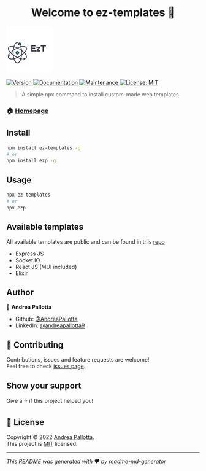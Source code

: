 <h1 align="center">Welcome to ez-templates 👋</h1>
<img alt="Logo" src="logo.png" />
<p>
  <a href="https://www.npmjs.com/package/ez-templates" target="_blank">
    <img alt="Version" src="https://img.shields.io/npm/v/ez-templates.svg">
  </a>
  <a href="https://github.com/AndreaPallotta/EzWebTemplate#readme" target="_blank">
    <img alt="Documentation" src="https://img.shields.io/badge/documentation-yes-brightgreen.svg" />
  </a>
  <a href="https://github.com/AndreaPallotta/EzWebTemplate/graphs/commit-activity" target="_blank">
    <img alt="Maintenance" src="https://img.shields.io/badge/Maintained%3F-yes-green.svg" />
  </a>
  <a href="https://github.com/AndreaPallotta/EzWebTemplate/blob/master/LICENSE.md" target="_blank">
    <img alt="License: MIT" src="https://img.shields.io/github/license/AndreaPallotta/ez-templates" />
  </a>
</p>

> A simple npx command to install custom-made web templates

### 🏠 [Homepage](https://github.com/AndreaPallotta/EzWebTemplate#readme)

## Install

```sh
npm install ez-templates -g
# or
npm install ezp -g
```

## Usage

```sh
npx ez-templates
# or
npx ezp
```

## Available templates

All available templates are public and can be found in this [repo](https://github.com/AndreaPallotta/Templates)

* Express JS
* Socket.IO
* React JS (MUI included)
* Elixir

## Author

👤 **Andrea Pallotta**

* Github: [@AndreaPallotta](https://github.com/AndreaPallotta)
* LinkedIn: [@andreapallotta9](https://linkedin.com/in/andreapallotta9)

## 🤝 Contributing

Contributions, issues and feature requests are welcome!<br />Feel free to check [issues page](https://github.com/AndreaPallotta/EzWebTemplate/issues).

## Show your support

Give a ⭐️ if this project helped you!

## 📝 License

Copyright © 2022 [Andrea Pallotta](https://github.com/AndreaPallotta).<br />
This project is [MIT](https://github.com/AndreaPallotta/EzWebTemplate/blob/master/LICENSE) licensed.

***
_This README was generated with ❤️ by [readme-md-generator](https://github.com/kefranabg/readme-md-generator)_
